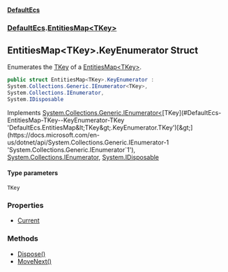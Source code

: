 #### [DefaultEcs](./index.md 'index')
### [DefaultEcs](./DefaultEcs.md 'DefaultEcs').[EntitiesMap&lt;TKey&gt;](./DefaultEcs-EntitiesMap-TKey-.md 'DefaultEcs.EntitiesMap&lt;TKey&gt;')
## EntitiesMap&lt;TKey&gt;.KeyEnumerator Struct
Enumerates the [TKey](#DefaultEcs-EntitiesMap-TKey--KeyEnumerator-TKey 'DefaultEcs.EntitiesMap&lt;TKey&gt;.KeyEnumerator.TKey') of a [EntitiesMap&lt;TKey&gt;](./DefaultEcs-EntitiesMap-TKey-.md 'DefaultEcs.EntitiesMap&lt;TKey&gt;').  
```csharp
public struct EntitiesMap<TKey>.KeyEnumerator :
System.Collections.Generic.IEnumerator<TKey>,
System.Collections.IEnumerator,
System.IDisposable
```
Implements [System.Collections.Generic.IEnumerator&lt;](https://docs.microsoft.com/en-us/dotnet/api/System.Collections.Generic.IEnumerator-1 'System.Collections.Generic.IEnumerator`1')[TKey](#DefaultEcs-EntitiesMap-TKey--KeyEnumerator-TKey 'DefaultEcs.EntitiesMap&lt;TKey&gt;.KeyEnumerator.TKey')[&gt;](https://docs.microsoft.com/en-us/dotnet/api/System.Collections.Generic.IEnumerator-1 'System.Collections.Generic.IEnumerator`1'), [System.Collections.IEnumerator](https://docs.microsoft.com/en-us/dotnet/api/System.Collections.IEnumerator 'System.Collections.IEnumerator'), [System.IDisposable](https://docs.microsoft.com/en-us/dotnet/api/System.IDisposable 'System.IDisposable')  
#### Type parameters
<a name='DefaultEcs-EntitiesMap-TKey--KeyEnumerator-TKey'></a>
`TKey`  
  
### Properties
- [Current](./DefaultEcs-EntitiesMap-TKey--KeyEnumerator-Current.md 'DefaultEcs.EntitiesMap&lt;TKey&gt;.KeyEnumerator.Current')
### Methods
- [Dispose()](./DefaultEcs-EntitiesMap-TKey--KeyEnumerator-Dispose().md 'DefaultEcs.EntitiesMap&lt;TKey&gt;.KeyEnumerator.Dispose()')
- [MoveNext()](./DefaultEcs-EntitiesMap-TKey--KeyEnumerator-MoveNext().md 'DefaultEcs.EntitiesMap&lt;TKey&gt;.KeyEnumerator.MoveNext()')
